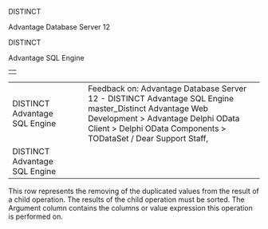 DISTINCT




Advantage Database Server 12  

DISTINCT

Advantage SQL Engine

|  |
| --- |
|  |

|  |  |  |  |  |
| --- | --- | --- | --- | --- |
| DISTINCT  Advantage SQL Engine |  |  | Feedback on: Advantage Database Server 12 - DISTINCT Advantage SQL Engine master\_Distinct Advantage Web Development > Advantage Delphi OData Client > Delphi OData Components > TODataSet / Dear Support Staff, |  |
| DISTINCT  Advantage SQL Engine |  |  |  |  |

This row represents the removing of the duplicated values from the result of a child operation. The results of the child operation must be sorted. The Argument column contains the columns or value expression this operation is performed on.